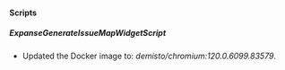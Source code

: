 
#### Scripts
##### ExpanseGenerateIssueMapWidgetScript
- Updated the Docker image to: *demisto/chromium:120.0.6099.83579*.